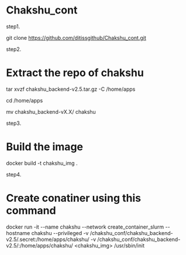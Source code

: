 # Chakshu_cont
step1.

git clone https://github.com/ditissgithub/Chakshu_cont.git

step2.

# Extract the repo of chakshu
tar xvzf chakshu_backend-v2.5.tar.gz -C /home/apps 

cd /home/apps
 
mv chakshu_backend-vX.X/ chakshu

step3. 

# Build the image

docker build -t chakshu_img .

step4.

# Create conatiner using this command

docker run -it --name chakshu --network  create_container_slurm --hostname chakshu --privileged -v /chakshu_conf/chakshu_backend-v2.5/.secret:/home/apps/chakshu/ 
-v /chakshu_conf/chakshu_backend-v2.5/:/home/apps/chakshu/ <chakshu_img> /usr/sbin/init

